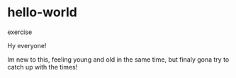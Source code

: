 # hello-world
exercise

Hy everyone!

Im new to this, feeling young and old in the same time, but finaly gona try to catch up with the times!
